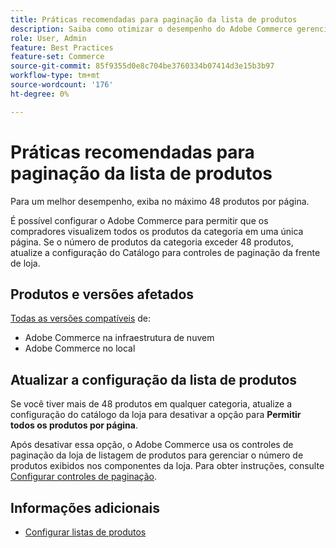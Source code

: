 ```yaml
---
title: Práticas recomendadas para paginação da lista de produtos
description: Saiba como otimizar o desempenho do Adobe Commerce gerenciando o número de produtos exibidos em cada página do catálogo da loja.
role: User, Admin
feature: Best Practices
feature-set: Commerce
source-git-commit: 85f9355d0e8c704be3760334b07414d3e15b3b97
workflow-type: tm+mt
source-wordcount: '176'
ht-degree: 0%

---
```



# Práticas recomendadas para paginação da lista de produtos

Para um melhor desempenho, exiba no máximo 48 produtos por página.

É possível configurar o Adobe Commerce para permitir que os compradores visualizem todos os produtos da categoria em uma única página. Se o número de produtos da categoria exceder 48 produtos, atualize a configuração do Catálogo para controles de paginação da frente de loja.

## Produtos e versões afetados

[Todas as versões compatíveis](../../../release/versions.md) de:

- Adobe Commerce na infraestrutura de nuvem
- Adobe Commerce no local

## Atualizar a configuração da lista de produtos

Se você tiver mais de 48 produtos em qualquer categoria, atualize a configuração do catálogo da loja para desativar a opção para **Permitir todos os produtos por página**.

Após desativar essa opção, o Adobe Commerce usa os controles de paginação da loja de listagem de produtos para gerenciar o número de produtos exibidos nos componentes da loja. Para obter instruções, consulte [Configurar controles de paginação](https://experienceleague.adobe.com/docs/commerce-admin/catalog/catalog/navigation/navigation-product-listings.html#configure-the-pagination-controls).

## Informações adicionais

- [Configurar listas de produtos](https://experienceleague.adobe.com/docs/commerce-admin/catalog/catalog/navigation/navigation-product-listings.html)

